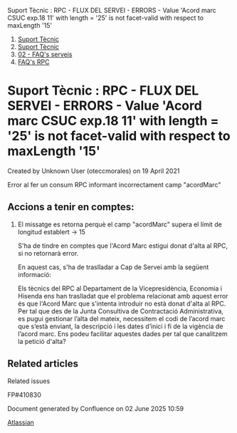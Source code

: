 Suport Tècnic : RPC - FLUX DEL SERVEI - ERRORS - Value 'Acord marc CSUC exp.18 11' with length = '25' is not facet-valid with respect to maxLength '15'  

1.  [Suport Tècnic](index.md)
2.  [Suport Tècnic](13893782.md)
3.  [02 - FAQ's serveis](26313393.md)
4.  [FAQ's RPC](28705609.md)

Suport Tècnic : RPC - FLUX DEL SERVEI - ERRORS - Value 'Acord marc CSUC exp.18 11' with length = '25' is not facet-valid with respect to maxLength '15'
=======================================================================================================================================================

Created by Unknown User (oteccmorales) on 19 April 2021

Error al fer un consum RPC informant incorrectament camp "acordMarc"

Accions a tenir en comptes:
---------------------------

1.  El missatge es retorna perquè el camp "acordMarc" supera el límit de longitud establert → 15  
      
    
    S'ha de tindre en comptes que l'Acord Marc estigui donat d'alta al RPC, si no retornarà error.
    
      
    
    En aquest cas, s'ha de traslladar a Cap de Servei amb la següent informació:
    
    Els tècnics del RPC al Departament de la Vicepresidència, Economia i Hisenda ens han traslladat que el problema relacionat amb aquest error és que l'Acord Marc que s'intenta introduir no està donat d'alta al RPC. Per tal que des de la Junta Consultiva de Contractació Administrativa, es pugui gestionar l’alta del mateix, necessitem el codi de l’acord marc que s’està enviant, la descripció i les dates d’inici i fi de la vigència de l’acord marc. Ens podeu facilitar aquestes dades per tal que canalitzem la petició d'alta?
    
      
    

Related articles
----------------

  

Related issues

FP#410830 

Document generated by Confluence on 02 June 2025 10:59

[Atlassian](http://www.atlassian.com/)
